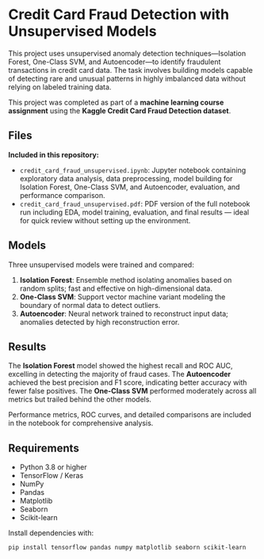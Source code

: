 # Credit Card Fraud Detection with Unsupervised Models

This project uses unsupervised anomaly detection techniques—Isolation Forest, One-Class SVM, and Autoencoder—to identify fraudulent transactions in credit card data. The task involves building models capable of detecting rare and unusual patterns in highly imbalanced data without relying on labeled training data.

This project was completed as part of a **machine learning course assignment** using the **Kaggle Credit Card Fraud Detection dataset**.

## Files

**Included in this repository:**
- `credit_card_fraud_unsupervised.ipynb`: Jupyter notebook containing exploratory data analysis, data preprocessing, model building for Isolation Forest, One-Class SVM, and Autoencoder, evaluation, and performance comparison.
- `credit_card_fraud_unsupervised.pdf`: PDF version of the full notebook run including EDA, model training, evaluation, and final results — ideal for quick review without setting up the environment.

## Models

Three unsupervised models were trained and compared:
1. **Isolation Forest**: Ensemble method isolating anomalies based on random splits; fast and effective on high-dimensional data.
2. **One-Class SVM**: Support vector machine variant modeling the boundary of normal data to detect outliers.
3. **Autoencoder**: Neural network trained to reconstruct input data; anomalies detected by high reconstruction error.

## Results

The **Isolation Forest** model showed the highest recall and ROC AUC, excelling in detecting the majority of fraud cases. The **Autoencoder** achieved the best precision and F1 score, indicating better accuracy with fewer false positives. The **One-Class SVM** performed moderately across all metrics but trailed behind the other models.

Performance metrics, ROC curves, and detailed comparisons are included in the notebook for comprehensive analysis.

## Requirements

- Python 3.8 or higher  
- TensorFlow / Keras  
- NumPy  
- Pandas  
- Matplotlib  
- Seaborn  
- Scikit-learn  

Install dependencies with:

```bash
pip install tensorflow pandas numpy matplotlib seaborn scikit-learn
